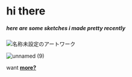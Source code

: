 # hi there 
##### here are some sketches i made pretty recently
![名称未設定のアートワーク](https://user-images.githubusercontent.com/56006483/135513061-3a405de8-b15a-42a9-9d13-1575227e79e2.jpg)


![unnamed (9)](https://user-images.githubusercontent.com/56006483/135389515-0cb50a83-b2f0-4fac-8ddb-2265d7439570.png)

want [**more?**](/https:/github.com/kpandya682/anotherpage.md)

